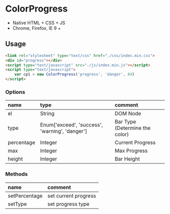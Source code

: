 # ColorProgress

* Native HTML + CSS + JS
* Chrome, Firefox, IE 9 +



## Usage

```html
<link rel="stylesheet" type="text/css" href="./css/index.min.css">
<div id="progress"></div>
<script type="text/javascript" src="./js/index.min.js"></script>
<script type="text/javascript">
	var cp1 = new ColorProgress('progress', 'danger', 84)
</script>
```



### Options

| name       | type                                     | comment                        |
| :--------- | :--------------------------------------- | :----------------------------- |
| el         | String                                   | DOM Node                       |
| type       | Enum['exceed', 'success', 'warning', 'danger'] | Bar Type (Determine the color) |
| percentage | Integer                                  | Current Progress               |
| max        | Integer                                  | Max Progress                   |
| height     | Integer                                  | Bar Height                     |



### Methods

| name          | comment              |
| :------------ | :------------------- |
| setPercentage | set current progress |
| setType       | set progress type    |

